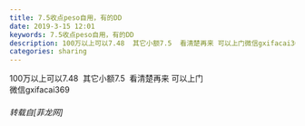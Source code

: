 ```yaml
---
title: 7.5收点peso自用，有的DD
date: 2019-3-15 12:01
keywords: 7.5收点peso自用，有的DD
description: 100万以上可以7.48  其它小额7.5  看清楚再来 可以上门微信gxifacai369
categories: sharing
---
```

<td class="t_f" id="postmessage_3228764">

100万以上可以7.48  其它小额7.5  看清楚再来 可以上门<br/>
微信gxifacai369</td>
###### 转载自[菲龙网]